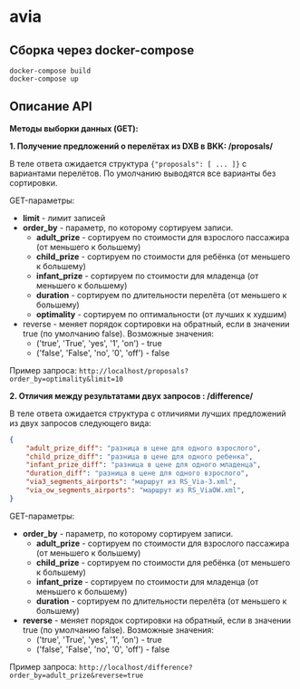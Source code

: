 # avia

## Сборка через docker-compose
```console
docker-compose build
docker-compose up
```

## Описание API

**Методы выборки данных (GET):**

**1. Получение предложений о перелётах из DXB в BKK: /proposals/**

В теле ответа ожидается структура `{"proposals": [ ... ]}` с вариантами перелётов.
По умолчанию выводятся все варианты без сортировки.

GET-параметры:
* **limit** - лимит записей
* **order_by** - параметр, по которому сортируем записи.
    * **adult_prize** - сортируем по стоимости для взрослого пассажира (от меньшего к большему)
    * **child_prize** - сортируем по стоимости для ребёнка (от меньшего к большему)
    * **infant_prize** - сортируем по стоимости для младенца (от меньшего к большему)
    * **duration** - сортируем по длительности перелёта (от меньшего к большему)
    * **optimality** - сортируем по оптимальности (от лучших к худшим)
* reverse - меняет порядок сортировки на обратный, если в значении true (по умолчанию false). Возможные значения:
    * ('true', 'True', 'yes', '1', 'on') - true
    * ('false', 'False', 'no', '0', 'off') - false

Пример запроса: `http://localhost/proposals?order_by=optimality&limit=10`

**2. Отличия между результатами двух запросов : /difference/**

В теле ответа ожидается структура с отличиями лучших предложений из двух запросов следующего вида:

```json
{
    "adult_prize_diff": "разница в цене для одного взрослого",
    "child_prize_diff": "разница в цене для одного ребенка",
    "infant_prize_diff": "разница в цене для одного младенца",
    "duration_diff": "разница в цене для одного взрослого",
    "via3_segments_airports": "маршрут из RS_Via-3.xml",
    "via_ow_segments_airports": "маршрут из RS_ViaOW.xml",
}
```

GET-параметры:
* **order_by** - параметр, по которому сортируем записи.
    * **adult_prize** - сортируем по стоимости для взрослого пассажира (от меньшего к большему)
    * **child_prize** - сортируем по стоимости для ребёнка (от меньшего к большему)
    * **infant_prize** - сортируем по стоимости для младенца (от меньшего к большему)
    * **duration** - сортируем по длительности перелёта (от меньшего к большему)
* **reverse** - меняет порядок сортировки на обратный, если в значении true (по умолчанию false). Возможные значения:
    * ('true', 'True', 'yes', '1', 'on') - true
    * ('false', 'False', 'no', '0', 'off') - false

Пример запроса: `http://localhost/difference?order_by=adult_prize&reverse=true`
